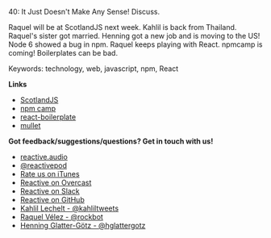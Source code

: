 40: It Just Doesn't Make Any Sense! Discuss.

Raquel will be at ScotlandJS next week. Kahlil is back from Thailand. Raquel's sister got married. Henning got a new job and is moving to the US! Node 6 showed a bug in npm. Raquel keeps playing with React. npmcamp is coming! Boilerplates can be bad. 

Keywords: technology, web, javascript, npm, React

**Links**

- [ScotlandJS](http://scotlandjs.com/)
- [npm camp](http://npm.camp)
- [react-boilerplate](https://github.com/mxstbr/react-boilerplate)
- [mullet](https://github.com/lynnaloo/mullet)

**Got feedback/suggestions/questions? Get in touch with us!**

 - [reactive.audio](http://reactive.audio)
 - [@reactivepod](https://twitter.com/reactivepod)
 - [Rate us on iTunes](https://itunes.apple.com/us/podcast/reactive/id1020286000)
 - [Reactive on Overcast](https://overcast.fm/itunes1020286000/reactive)
 - [Reactive on Slack](https://reactive-slack.herokuapp.com/)
 - [Reactive on GitHub](https://github.com/reactivepod)
 - [Kahlil Lechelt - @kahliltweets](https://twitter.com/kahliltweets)
 - [Raquel Vélez - @rockbot](https://twitter.com/rockbot)
 - [Henning Glatter-Götz - @hglattergotz](https://twitter.com/hglattergotz)
